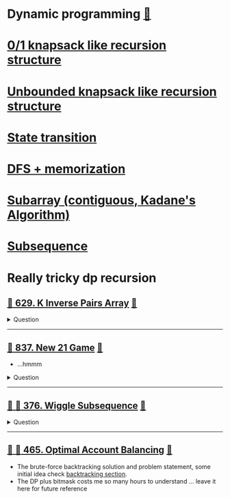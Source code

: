 # Dynamic programming [:notebook:](../notes/algorithms.md#dynamic-programming)

# [0/1 knapsack like recursion structure](dp_01_knapsack/README.md)

# [Unbounded knapsack like recursion structure](dp_unbounded_knapsack/README.md)

# [State transition](dp_state_transition/README.md)

# [DFS + memorization](dp_dfs_memorization/README.md)

# [Subarray (contiguous, Kadane's Algorithm)](dp_subarray_kadane/README.md)

# [Subsequence](dp_subseq/README.md)

# Really tricky dp recursion

## [:exploding_head: 629. K Inverse Pairs Array](https://leetcode.com/problems/k-inverse-pairs-array/) [:dart:](k_inverse_pairs_arr.h)

<details><summary markdown="span">Question</summary>

```markdown
- For an integer array nums
- an inverse pair is
  - a pair of integers [i, j]
  - where 0 <= i < j < nums.length
  - and nums[i] > nums[j].

- Given two integers n and k, return
  - the number of different arrays
    consist of numbers from 1 to n
    such that there are exactly k inverse pairs.

- Since the answer can be huge, return it modulo 10^9 + 7.
```

</details>

------------------------------------------------------------------------------

## [:exploding_head: 837. New 21 Game](https://leetcode.com/problems/new-21-game/) [:dart:](new_21_pts.h)

- ...hmmm

<details><summary markdown="span">Question</summary>

```markdown
Alice plays the following game, loosely based on the card game "21".

Alice starts with 0 points and draws numbers while she has less than k points.
During each draw, she gains an integer number of points
randomly from the range [1, maxPts],
- where maxPts is an integer.
- Each draw is independent and the outcomes have equal probabilities.

Alice stops drawing numbers when she gets k or more points.

Return the probability that Alice has n or fewer points.

Answers within 10^-5 of the actual answer are considered accepted.
```

</details>

------------------------------------------------------------------------------

## [:exploding_head: :exploding_head: 376. Wiggle Subsequence](https://leetcode.com/problems/wiggle-subsequence/) [:dart:](wiggle_subseq.h)

<details><summary markdown="span">Question</summary>

```markdown
- A wiggle sequence is a sequence where the differences between successive numbers
  **strictly alternate between positive and negative**.
    - The first difference (if one exists) may be either positive or negative.
    - A sequence with one element and a sequence with two non-equal elements are
      trivially wiggle sequences.
- For example, `[1, 7, 4, 9, 2, 5]` is a wiggle sequence because the differences
  `(6, -3, 5, -7, 3)` alternate between positive and negative.
- In contrast, `[1, 4, 7, 2, 5]` and `[1, 7, 4, 5, 5]` are not wiggle sequences.
    - The first is not because its first two differences are positive, and
    - the second is not because its last difference is zero.
- A subsequence is obtained by deleting some elements (possibly zero) from the original
  sequence, leaving the remaining elements in their **original order**.
- Given an integer array nums
- Return the length of the **longest** wiggle subsequence of nums.
```

</details>

------------------------------------------------------------------------------

## [:exploding_head: :exploding_head: 465. Optimal Account Balancing](https://leetcode.com/problems/optimal-account-balancing/) [:dart:](optimal_acct_balancing_dp.h)

- The brute-force backtracking solution and problem statement, some initial idea
  check [backtracking section](../backtracking/README.md#💡-465-optimal-account-balancing-🎯).
- The DP plus bitmask costs me so many hours to understand ... leave it here for future reference